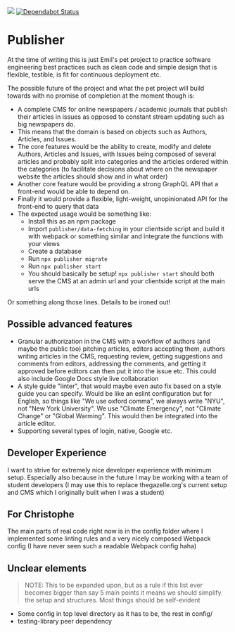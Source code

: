 ![](https://github.com/PublishEasy/Publisher/workflows/CI/badge.svg)
[![Dependabot Status](https://api.dependabot.com/badges/status?host=github&repo=PublishEasy/Publisher)](https://dependabot.com)

# Publisher

At the time of writing this is just Emil's pet project to practice software engineering best practices such as clean code and simple design that is flexible, testible, is fit for continuous deployment etc.

The possible future of the project and what the pet project will build towards with no promise of completion at the moment though is:

- A complete CMS for online newspapers / academic journals that publish their articles in issues as opposed to constant stream updating such as big newspapers do. 
- This means that the domain is based on objects such as Authors, Articles, and Issues.
- The core features would be the ability to create, modify and delete Authors, Articles and Issues, with Issues being composed of several articles and probably split into categories and the articles ordered within the categories (to facilitate decisions about where on the newspaper website the articles should show and in what order)
- Another core feature would be providing a strong GraphQL API that a front-end would be able to depend on.
- Finally it would provide a flexible, light-weight, unopinionated API for the front-end to query that data
- The expected usage would be something like:
  - Install this as an npm package
  - Import `publisher/data-fetching` in your clientside script and build it with webpack or something similar and integrate the functions with your views
  - Create a database
  - Run `npx publisher migrate`
  - Run `npx publisher start`
  - You should basically be setup! `npx publisher start` should both serve the CMS at an admin url and your clientside script at the main urls
 
Or something along those lines. Details to be ironed out!

## Possible advanced features
- Granular authorization in the CMS with a workflow of authors (and maybe the public too) pitching articles, editors accepting them, authors writing articles in the CMS, requesting review, getting suggestions and comments from editors, addressing the comments, and getting it approved before editors can then put it into the issue etc. This could also include Google Docs style live collaboration
- A style guide "linter", that would maybe even auto fix based on a style guide you can specify. Would be like an eslint configuration but for English, so things like "We use oxford comma", we always write "NYU", not "New York University". We use "Climate Emergency", not "Climate Change" or "Global Warming". This would then be integrated into the article editor.
- Supporting several types of login, native, Google etc.

## Developer Experience

I want to strive for extremely nice developer experience with minimum setup. Especially also because in the future I may be working with a team of student developers (I may use this to replace thegazelle.org's current setup and CMS which I originally built when I was a student)

## For Christophe

The main parts of real code right now is in the config folder where I implemented some linting rules and a very nicely composed Webpack config (I have never seen such a readable Webpack config haha)


## Unclear elements

> NOTE: This to be expanded upon, but as a rule if this list ever becomes bigger than say 5 main points it means we should simplify the setup and structures. Most things should be self-evident

- Some config in top level directory as it has to be, the rest in config/
- testing-library peer dependency
